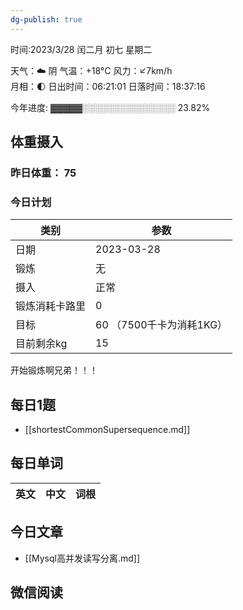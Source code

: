 ```yaml
---
dg-publish: true
---
```

时间:2023/3/28 闰二月 初七 星期二

天气：☁️   阴 气温：+18°C 风力：↙7km/h  
月相：🌓 日出时间：06:21:01 日落时间：18:37:16

今年进度: ▓▓▓▓▓░░░░░░░░░░░░░░░ 23.82%

## 体重摄入

### 昨日体重： 75
### 今日计划
| 类别           | 参数                    |
| -------------- | ----------------------- |
| 日期           | 2023-03-28               |
| 锻炼           |     无          |
| 摄入           | 正常 |
| 锻炼消耗卡路里 | 0|
| 目标           | 60      （7500千卡为消耗1KG）                |
| 目前剩余kg               | 15                          |
 
 开始锻炼啊兄弟！！！

## 每日1题

- [[shortestCommonSupersequence.md]]

## 每日单词

| 英文       | 中文       |词根|
| ---------- | ---------- | ---|


## 今日文章

- [[Mysql高并发读写分离.md]]

## 微信阅读

<!-- start of weread -->


<!-- end of weread -->
